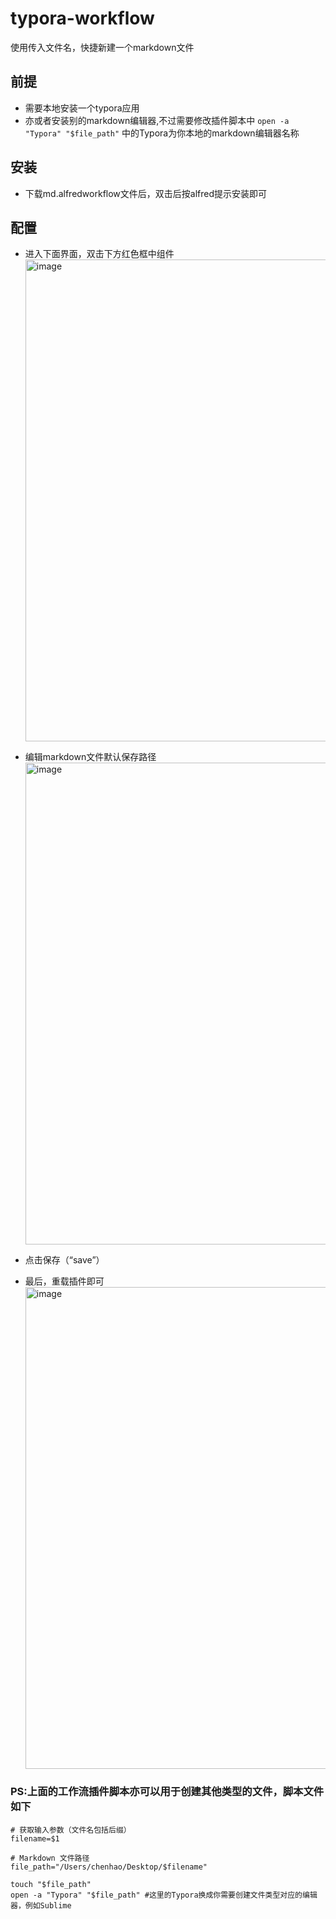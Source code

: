 # typora-workflow
使用传入文件名，快捷新建一个markdown文件
## 前提
+ 需要本地安装一个typora应用
+ 亦或者安装别的markdown编辑器,不过需要修改插件脚本中 `open -a "Typora" "$file_path"` 中的Typora为你本地的markdown编辑器名称
## 安装
+ 下载md.alfredworkflow文件后，双击后按alfred提示安装即可
## 配置
+ 进入下面界面，双击下方红色框中组件
  <img width="771" alt="image" src="https://github.com/CharlseChen/typora-workflow/assets/13670267/a1a90d52-8139-4c71-a11b-065052ebcaf8">

+ 编辑markdown文件默认保存路径
  <img width="771" alt="image" src="https://github.com/CharlseChen/typora-workflow/assets/13670267/a342c9ff-6221-461b-9d83-fc0be8ae7f00">
+ 点击保存（“save”）
+ 最后，重载插件即可
  <img width="771" alt="image" src="https://github.com/CharlseChen/typora-workflow/assets/13670267/03784fe2-3696-4012-9d45-7a3f9977a2b3">

### PS:上面的工作流插件脚本亦可以用于创建其他类型的文件，脚本文件如下
```
# 获取输入参数（文件名包括后缀）
filename=$1

# Markdown 文件路径
file_path="/Users/chenhao/Desktop/$filename"

touch "$file_path"
open -a "Typora" "$file_path" #这里的Typora换成你需要创建文件类型对应的编辑器，例如Sublime
```
